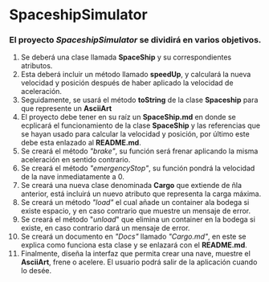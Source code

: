 # SpaceshipSimulator
### El proyecto *SpaceshipSimulator* se dividirá en varios objetivos.

1. Se deberá una clase llamada **SpaceShip** y su correspondientes atributos.
2. Esta deberá incluir un método llamado **speedUp**, y calculará la nueva velocidad y posición después de haber aplicado la velocidad de aceleración.
3. Seguidamente, se usará el método **toString** de la clase **Spaceship** para que represente un **AsciiArt**
4. El proyecto debe tener en su raíz un **SpaceShip.md** en donde se ecplicará el funcionamiento de la clase **SpaceShip** y las referencias que se hayan usado para calcular la velocidad y posición, por último este debe esta enlazado al **README.md**.
5. Se creará el método *"brake"*, su función será frenar aplicando la misma aceleración en sentido contrario.
6. Se creará el método *"emergencyStop"*, su función pondrá la velocidad de la nave inmediatamente a 0.
7. Se creará una nueva clase denominada **Cargo** que extiende de ñla anterior, está incluirá un nuevo atributo que representa la carga máxima.
8. Se creará un método *"load"* el cual añade un container ala bodega si existe espacio, y en caso contrario que muestre un mensaje de error.
9. Se creará el método "*unload*" que elimina un container en la bodega si existe, en caso contrario dará un mensaje de error.
10. Se creará un documento en *"Docs"* llamado *"Cargo.md"*, en este se explica como funciona esta clase y se enlazará con el **README.md**.
11. Finalmente, diseña la interfaz que permita crear una nave, muestre el **AsciiArt**, frene o acelere. El usuario podrá salir de la aplicación cuando lo desée.